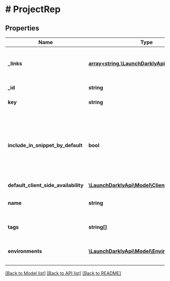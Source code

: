 # # ProjectRep

## Properties

Name | Type | Description | Notes
------------ | ------------- | ------------- | -------------
**_links** | [**array<string,\LaunchDarklyApi\Model\Link>**](Link.md) | The location and content type of related resources |
**_id** | **string** | The ID of this project |
**key** | **string** | The key of this project |
**include_in_snippet_by_default** | **bool** | Whether or not flags created in this project are made available to the client-side JavaScript SDK by default |
**default_client_side_availability** | [**\LaunchDarklyApi\Model\ClientSideAvailability**](ClientSideAvailability.md) |  | [optional]
**name** | **string** | A human-friendly name for the project |
**tags** | **string[]** | A list of tags for the project |
**environments** | [**\LaunchDarklyApi\Model\Environment[]**](Environment.md) | A list of environments for the project |

[[Back to Model list]](../../README.md#models) [[Back to API list]](../../README.md#endpoints) [[Back to README]](../../README.md)

